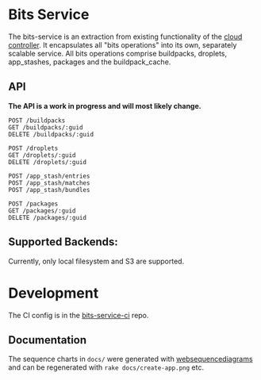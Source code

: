 # Bits Service

The bits-service is an extraction from existing functionality of the [cloud controller](https://github.com/cloudfoundry/cloud_controller_ng). It encapsulates all "bits operations" into its own, separately scalable service. All bits operations comprise buildpacks, droplets, app_stashes, packages and the buildpack_cache. 

## API

**The API is a work in progress and will most likely change.**

```
POST /buildpacks
GET /buildpacks/:guid
DELETE /buildpacks/:guid
```

```
POST /droplets
GET /droplets/:guid
DELETE /droplets/:guid
```

```
POST /app_stash/entries
POST /app_stash/matches
POST /app_stash/bundles
```

```
POST /packages
GET /packages/:guid
DELETE /packages/:guid
```

## Supported Backends: 

Currently, only local filesystem and S3 are supported.

# Development

The CI config is in the [bits-service-ci](https://github.com/cloudfoundry-incubator/bits-service-ci) repo.

## Documentation

The sequence charts in `docs/` were generated with [websequencediagrams](https://www.websequencediagrams.com/) and can be regenerated with `rake docs/create-app.png` etc.
